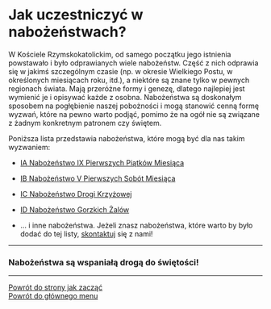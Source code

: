 # Jak uczestniczyć w nabożeństwach?
W Kościele Rzymskokatolickim, od samego początku jego istnienia powstawało i było odprawianych wiele nabożeństw. Część z nich odprawia się w jakimś szczególnym czasie (np. w okresie Wielkiego Postu, w określonych miesiącach roku, itd.), a niektóre są znane tylko w pewnych regionach świata. Mają przeróżne formy i genezę, dlatego najlepiej jest wymienić je i opisywać każde z osobna. Nabożeństwa są doskonałym sposobem na pogłębienie naszej pobożności i mogą stanowić cenną formę wyzwań, które na pewno warto podjąć, pomimo że na ogół nie są związane z żadnym konkretnym patronem czy świętem.

Poniższa lista przedstawia nabożeństwa, które mogą być dla nas takim wyzwaniem:
- [<span class="status status-list"><span class="status status-list">IA</span> Nabożeństwo IX Pierwszych Piątków Miesiąca</span>](nabozenstwo_ix_pierwszych_piatkow_miesiaca.md)

- [<span class="status status-list"><span class="status status-list">IB</span> Nabożeństwo V Pierwszych Sobót Miesiąca</span>](nabozenstwo_v_pierwszych_sobot_miesiaca.md)

- [<span class="status status-list"><span class="status status-list">IC</span> Nabożeństwo Drogi Krzyżowej</span>](nabozenstwo_drogi_krzyzowej.md)

- [<span class="status status-list"><span class="status status-list">ID</span> Nabożeństwo Gorzkich Żalów</span>](nabozenstwo_gorzkich_zalow.md)

- ... i inne nabożeństwa. Jeżeli znasz nabożeństwa, które warto by było dodać do tej listy, [skontaktuj](o_nas.md) się z nami!
---
### <div class="colored centered">Nabożeństwa są wspaniałą drogą do świętości!</div>

---
[Powrót do strony jak zacząć](jak_zaczac.md#jak-zaczac-nabozenstwa)  
[Powrót do głównego menu](index.md)
